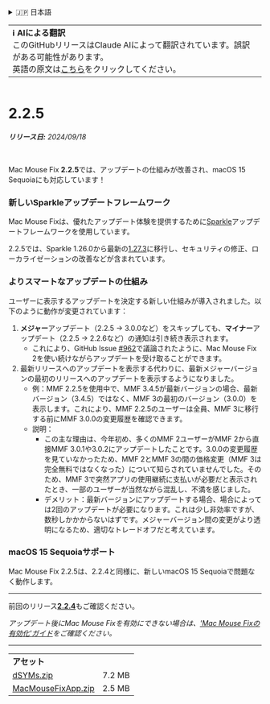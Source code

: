 <details>
<summary>🇯🇵 日本語</summary>

[🇬🇧 English (GitHub)](https://github.com/noah-nuebling/mac-mouse-fix/releases/tag/2.2.5)\
[🇦🇩 Català](https://redirect.macmousefix.com/?target=mmf-release&tag=2.2.5&locale=ca)\
[🇩🇪 Deutsch](https://redirect.macmousefix.com/?target=mmf-release&tag=2.2.5&locale=de)\
[🇪🇸 Español](https://redirect.macmousefix.com/?target=mmf-release&tag=2.2.5&locale=es)\
[🇫🇷 Français](https://redirect.macmousefix.com/?target=mmf-release&tag=2.2.5&locale=fr)\
[🇮🇩 Indonesia](https://redirect.macmousefix.com/?target=mmf-release&tag=2.2.5&locale=id)\
[🇮🇹 Italiano](https://redirect.macmousefix.com/?target=mmf-release&tag=2.2.5&locale=it)\
[🇭🇺 Magyar](https://redirect.macmousefix.com/?target=mmf-release&tag=2.2.5&locale=hu)\
[🇳🇱 Nederlands](https://redirect.macmousefix.com/?target=mmf-release&tag=2.2.5&locale=nl)\
[🇵🇱 Polski](https://redirect.macmousefix.com/?target=mmf-release&tag=2.2.5&locale=pl)\
[🇧🇷 Português (Brasil)](https://redirect.macmousefix.com/?target=mmf-release&tag=2.2.5&locale=pt-BR)\
[🇵🇹 Português (Portugal)](https://redirect.macmousefix.com/?target=mmf-release&tag=2.2.5&locale=pt-PT)\
[🇷🇴 Română](https://redirect.macmousefix.com/?target=mmf-release&tag=2.2.5&locale=ro)\
[🇸🇪 Svenska](https://redirect.macmousefix.com/?target=mmf-release&tag=2.2.5&locale=sv)\
[🇻🇳 Tiếng Việt](https://redirect.macmousefix.com/?target=mmf-release&tag=2.2.5&locale=vi)\
[🇹🇷 Türkçe](https://redirect.macmousefix.com/?target=mmf-release&tag=2.2.5&locale=tr)\
[🇨🇿 Čeština](https://redirect.macmousefix.com/?target=mmf-release&tag=2.2.5&locale=cs)\
[🇬🇷 Ελληνικά](https://redirect.macmousefix.com/?target=mmf-release&tag=2.2.5&locale=el)\
[🇷🇺 Русский](https://redirect.macmousefix.com/?target=mmf-release&tag=2.2.5&locale=ru)\
[🇺🇦 Українська](https://redirect.macmousefix.com/?target=mmf-release&tag=2.2.5&locale=uk)\
[🇮🇱 עברית](https://redirect.macmousefix.com/?target=mmf-release&tag=2.2.5&locale=he)\
[🇸🇦 العربية](https://redirect.macmousefix.com/?target=mmf-release&tag=2.2.5&locale=ar)\
[🇮🇳 हिन्दी](https://redirect.macmousefix.com/?target=mmf-release&tag=2.2.5&locale=hi)\
[🇹🇭 ไทย](https://redirect.macmousefix.com/?target=mmf-release&tag=2.2.5&locale=th)\
[🇨🇳 中文 (简体)](https://redirect.macmousefix.com/?target=mmf-release&tag=2.2.5&locale=zh-Hans)\
[🇨🇳 中文 (繁體)](https://redirect.macmousefix.com/?target=mmf-release&tag=2.2.5&locale=zh-Hant)\
[🇭🇰 中文（香港)](https://redirect.macmousefix.com/?target=mmf-release&tag=2.2.5&locale=zh-HK)\
**🇯🇵 日本語**\
[🇰🇷 한국어](https://redirect.macmousefix.com/?target=mmf-release&tag=2.2.5&locale=ko)\
[Help translate Mac Mouse Fix to different languages!](https://github.com/noah-nuebling/mac-mouse-fix/discussions/731)
</details>
<table align=><td>
<b>ℹ️ AIによる翻訳</b><br>
このGitHubリリースはClaude AIによって翻訳されています。誤訳がある可能性があります。<br>
英語の原文は<a href="https://github.com/noah-nuebling/mac-mouse-fix/releases/tag/2.2.5">こちら</a>をクリックしてください。
</td></table>

<table></table>

# 2.2.5
***リリース日:** 2024/09/18*

<br>

Mac Mouse Fix **2.2.5**では、アップデートの仕組みが改善され、macOS 15 Sequoiaにも対応しています！

### 新しいSparkleアップデートフレームワーク

Mac Mouse Fixは、優れたアップデート体験を提供するために[Sparkle](https://sparkle-project.org/)アップデートフレームワークを使用しています。

2.2.5では、Sparkle 1.26.0から最新の[1.27.3](https://github.com/sparkle-project/Sparkle/releases/tag/1.27.3)に移行し、セキュリティの修正、ローカライゼーションの改善などが含まれています。

### よりスマートなアップデートの仕組み

ユーザーに表示するアップデートを決定する新しい仕組みが導入されました。以下のように動作が変更されています：

1. **メジャー**アップデート（2.2.5 -> 3.0.0など）をスキップしても、**マイナー**アップデート（2.2.5 -> 2.2.6など）の通知は引き続き表示されます。
    - これにより、GitHub Issue [#962](https://github.com/noah-nuebling/mac-mouse-fix/issues/962)で議論されたように、Mac Mouse Fix 2を使い続けながらアップデートを受け取ることができます。
2. 最新リリースへのアップデートを表示する代わりに、最新メジャーバージョンの最初のリリースへのアップデートを表示するようになりました。
    - 例：MMF 2.2.5を使用中で、MMF 3.4.5が最新バージョンの場合、最新バージョン（3.4.5）ではなく、MMF 3の最初のバージョン（3.0.0）を表示します。これにより、MMF 2.2.5のユーザーは全員、MMF 3に移行する前にMMF 3.0.0の変更履歴を確認できます。
    - 説明：
        - この主な理由は、今年初め、多くのMMF 2ユーザーがMMF 2から直接MMF 3.0.1や3.0.2にアップデートしたことです。3.0.0の変更履歴を見ていなかったため、MMF 2とMMF 3の間の価格変更（MMF 3は完全無料ではなくなった）について知らされていませんでした。そのため、MMF 3で突然アプリの使用継続に支払いが必要だと表示されたとき、一部のユーザーが当然ながら混乱し、不満を感じました。
        - デメリット：最新バージョンにアップデートする場合、場合によっては2回のアップデートが必要になります。これは少し非効率ですが、数秒しかかからないはずです。メジャーバージョン間の変更がより透明になるため、適切なトレードオフだと考えています。

### macOS 15 Sequoiaサポート

Mac Mouse Fix 2.2.5は、2.2.4と同様に、新しいmacOS 15 Sequoiaで問題なく動作します。

---

前回のリリース[**2.2.4**](https://redirect.macmousefix.com/?target=mmf-release&tag=2.2.4&locale=ja)もご確認ください。

*アップデート後にMac Mouse Fixを有効にできない場合は、['Mac Mouse Fixの有効化'ガイド](https://github.com/noah-nuebling/mac-mouse-fix/discussions/861)をご確認ください。*

---

<table align="start">
<tr>
    <td colspan=2>
        <b>アセット</b>
    </td>
</tr>
<tr>
    <td><a href="https://github.com/noah-nuebling/mac-mouse-fix/releases/download/2.2.5/dSYMs.zip">dSYMs.zip</a></td>
    <td>7.2 MB</td>
</tr>
<tr>
    <td><a href="https://github.com/noah-nuebling/mac-mouse-fix/releases/download/2.2.5/MacMouseFixApp.zip">MacMouseFixApp.zip</a></td>
    <td>2.5 MB</td>
</tr>
</table>